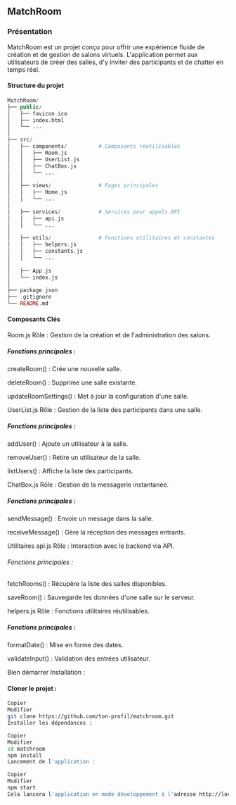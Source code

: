 ## MatchRoom
### Présentation
MatchRoom est un projet conçu pour offrir une expérience fluide de création et de gestion de salons virtuels.
L'application permet aux utilisateurs de créer des salles, d'y inviter des participants et de chatter en temps réel.

#### Structure du projet
```php
MatchRoom/
├── public/
│   ├── favicon.ico
│   ├── index.html
│   └── ...
│
├── src/
│   ├── components/          # Composants réutilisables
│   │   ├── Room.js
│   │   ├── UserList.js
│   │   ├── ChatBox.js
│   │   └── ...
│   │
│   ├── views/               # Pages principales
│   │   ├── Home.js
│   │   └── ...
│
│   ├── services/            # Services pour appels API
│   │   ├── api.js
│   │   └── ...
│
│   ├── utils/               # Fonctions utilitaires et constantes
│   │   ├── helpers.js
│   │   ├── constants.js
│   │   └── ...
│
│   ├── App.js
│   └── index.js
│
├── package.json
├── .gitignore
└── README.md
```

#### Composants Clés
Room.js
Rôle : Gestion de la création et de l'administration des salons.

##### Fonctions principales :

createRoom() : Crée une nouvelle salle.

deleteRoom() : Supprime une salle existante.

updateRoomSettings() : Met à jour la configuration d'une salle.

UserList.js
Rôle : Gestion de la liste des participants dans une salle.

##### Fonctions principales :

addUser() : Ajoute un utilisateur à la salle.

removeUser() : Retire un utilisateur de la salle.

listUsers() : Affiche la liste des participants.

ChatBox.js
Rôle : Gestion de la messagerie instantanée.

##### Fonctions principales :

sendMessage() : Envoie un message dans la salle.

receiveMessage() : Gère la réception des messages entrants.

Utilitaires
api.js
Rôle : Interaction avec le backend via API.

###### Fonctions principales :

fetchRooms() : Récupère la liste des salles disponibles.

saveRoom() : Sauvegarde les données d'une salle sur le serveur.

helpers.js
Rôle : Fonctions utilitaires réutilisables.

##### Fonctions principales :

formatDate() : Mise en forme des dates.

validateInput() : Validation des entrées utilisateur.

Bien démarrer
Installation :

#### Cloner le projet :

```bash
Copier
Modifier
git clone https://github.com/ton-profil/matchroom.git
Installer les dépendances :
```

```bash
Copier
Modifier
cd matchroom
npm install
Lancement de l'application :
```

```bash
Copier
Modifier
npm start
Cela lancera l'application en mode développement à l'adresse http://localhost:3000/.
```

